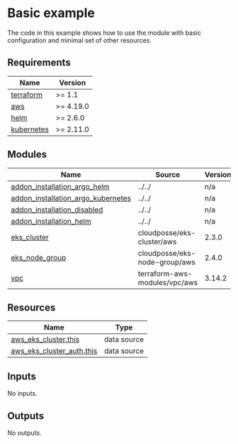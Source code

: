 # Basic example

The code in this example shows how to use the module with basic configuration and minimal set of other resources.

<!-- BEGINNING OF PRE-COMMIT-TERRAFORM DOCS HOOK -->
## Requirements

| Name | Version   |
|------|-----------|
| <a name="requirement_terraform"></a> [terraform](#requirement\_terraform) | >= 1.1    |
| <a name="requirement_aws"></a> [aws](#requirement\_aws) | >= 4.19.0 |
| <a name="requirement_helm"></a> [helm](#requirement\_helm) | >= 2.6.0  |
| <a name="requirement_kubernetes"></a> [kubernetes](#requirement\_kubernetes) | >= 2.11.0 |

## Modules

| Name | Source | Version |
|------|--------|---------|
| <a name="module_addon_installation_argo_helm"></a> [addon\_installation\_argo\_helm](#module\_addon\_installation\_argo\_helm) | ../../ | n/a |
| <a name="module_addon_installation_argo_kubernetes"></a> [addon\_installation\_argo\_kubernetes](#module\_addon\_installation\_argo\_kubernetes) | ../../ | n/a |
| <a name="module_addon_installation_disabled"></a> [addon\_installation\_disabled](#module\_addon\_installation\_disabled) | ../../ | n/a |
| <a name="module_addon_installation_helm"></a> [addon\_installation\_helm](#module\_addon\_installation\_helm) | ../../ | n/a |
| <a name="module_eks_cluster"></a> [eks\_cluster](#module\_eks\_cluster) | cloudposse/eks-cluster/aws | 2.3.0 |
| <a name="module_eks_node_group"></a> [eks\_node\_group](#module\_eks\_node\_group) | cloudposse/eks-node-group/aws | 2.4.0 |
| <a name="module_vpc"></a> [vpc](#module\_vpc) | terraform-aws-modules/vpc/aws | 3.14.2 |

## Resources

| Name | Type |
|------|------|
| [aws_eks_cluster.this](https://registry.terraform.io/providers/hashicorp/aws/latest/docs/data-sources/eks_cluster) | data source |
| [aws_eks_cluster_auth.this](https://registry.terraform.io/providers/hashicorp/aws/latest/docs/data-sources/eks_cluster_auth) | data source |

## Inputs

No inputs.

## Outputs

No outputs.
<!-- END OF PRE-COMMIT-TERRAFORM DOCS HOOK -->
